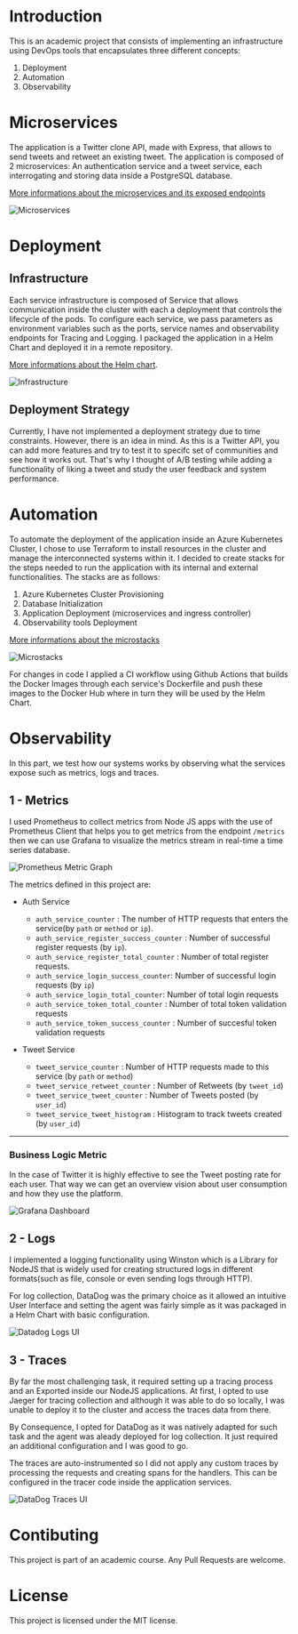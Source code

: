 # Introduction
This is an academic project that consists of implementing an infrastructure using DevOps tools that encapsulates three different concepts:

1. Deployment
2. Automation
3. Observability

# Microservices
The application is a Twitter clone API, made with Express, that allows to send tweets and retweet an existing tweet.
The application is composed of 2 microservices: An authentication service and a tweet service, each interrogating and storing data inside a PostgreSQL database.

[More informations about the microservices and its exposed endpoints](./services/README.md)

![Microservices](./assets/Microservices.png)

# Deployment
## Infrastructure
Each service infrastructure is composed of Service that allows communication inside the cluster with each a deployment that controls the lifecycle of the pods. To configure each service, we pass parameters as environment variables such as the ports, service names and observability endpoints for
Tracing and Logging.
I packaged the application in a Helm Chart and deployed it in a remote repository.

[More informations about the Helm chart](./chart/README.md).

![Infrastructure](./assets/Archi-DevOps.png)

## Deployment Strategy
Currently, I have not implemented a deployment strategy due to time constraints. However, there is an idea in mind. As this is a Twitter API, you can add more features and try to test it to specifc set of communities and see how it works out. That's why I thought of A/B testing while adding a functionality of liking a tweet and study the user feedback and system performance. 

# Automation
To automate the deployment of the application inside an Azure Kubernetes Cluster, I chose to use Terraform to install resources in the cluster and manage the interconnected systems within it. I decided to create stacks for the steps needed to run the application with its internal and external functionalities. The stacks are as follows:
1. Azure Kubernetes Cluster Provisioning
2. Database Initialization
3. Application Deployment (microservices and ingress controller)
4. Observability tools Deployment

[More informations about the microstacks](./terraform/README.md)

![Microstacks](./assets/MicroStacks.png)

For changes in code I applied a CI workflow using Github Actions that builds the Docker Images through each service's Dockerfile and push these images to the Docker Hub where in turn they will be used by the Helm Chart.

# Observability
In this part, we test how our systems works by observing what the services expose such as metrics, logs and traces.

## 1 - Metrics
I used Prometheus to collect metrics from Node JS apps with the use of Prometheus Client that helps you to get metrics from the endpoint `/metrics` then we can use Grafana to visualize the metrics stream in real-time a time series database.

![Prometheus Metric Graph](./assets/Prometheus.png)

The metrics defined in this project are:

- Auth Service
  - `auth_service_counter` : The number of HTTP requests that enters the service(by `path` or `method` or `ip`).
  - `auth_service_register_success_counter` : Number of successful register requests (by `ip`).
  - `auth_service_register_total_counter` : Number of total register requests.
  - `auth_service_login_success_counter`: Number of successful login requests (by `ip`)
  - `auth_service_login_total_counter`: Number of total login requests
  - `auth_service_token_total_counter` : Number of total token validation requests
  - `auth_service_token_success_counter` : Number of succesful token validation requests

- Tweet Service
  - `tweet_service_counter` : Number of HTTP requests made to this service (by `path` or `method`)
  - `tweet_service_retweet_counter` : Number of Retweets (by `tweet_id`)
  - `tweet_service_tweet_counter` : Number of Tweets posted (by `user_id`)
  - `tweet_service_tweet_histogram` : Histogram to track tweets created (by `user_id`)
<hr>

### Business Logic Metric
In the case of Twitter it is highly effective to see the Tweet posting rate for each user. That way we can get an overview vision about user consumption and how they use the platform.

![Grafana Dashboard](./assets/Grafana.png)

## 2 - Logs
I implemented a logging functionality using Winston which is a Library for NodeJS that is widely used for creating structured logs in different formats(such as file, console or even sending logs through HTTP).


For log collection, DataDog was the primary choice as it allowed an intuitive User Interface and setting the agent was fairly simple as it was packaged in a Helm Chart with basic configuration.

![Datadog Logs UI](./assets/Logs.png)

## 3 - Traces
By far the most challenging task, it required setting up a tracing process and an Exported inside our NodeJS applications. At first, I opted to use Jaeger for tracing collection and although it was able to do so locally, I was unable to deploy it to the cluster and access the traces data from there. 

By Consequence, I opted for DataDog as it was natively adapted for such task and the agent was aleady deployed for log collection. It just required an additional configuration and I was good to go.

The traces are auto-instrumented so I did not apply any custom traces by processing the requests and creating spans for the handlers. This can be configured in the tracer code inside the application services.

![DataDog Traces UI](./assets/Traces.png)

# Contibuting
This project is part of an academic course. Any Pull Requests are welcome.

# License
This project is licensed under the MIT license.